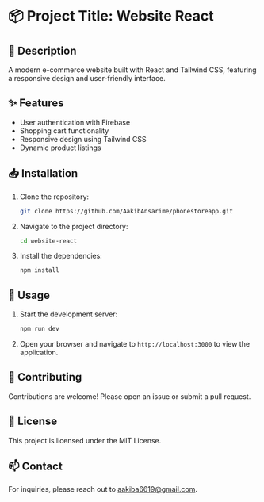 # 📦 Project Title: Website React

## 📖 Description
A modern e-commerce website built with React and Tailwind CSS, featuring a responsive design and user-friendly interface.

## ✨ Features
- User authentication with Firebase
- Shopping cart functionality
- Responsive design using Tailwind CSS
- Dynamic product listings

## 📥 Installation
1. Clone the repository:
   ```bash
   git clone https://github.com/AakibAnsarime/phonestoreapp.git
   ```
2. Navigate to the project directory:
   ```bash
   cd website-react
   ```
3. Install the dependencies:
   ```bash
   npm install
   ```

## 🚀 Usage
1. Start the development server:
   ```bash
   npm run dev
   ```
2. Open your browser and navigate to `http://localhost:3000` to view the application.

## 🤝 Contributing
Contributions are welcome! Please open an issue or submit a pull request.

## 📄 License
This project is licensed under the MIT License.

## 📫 Contact
For inquiries, please reach out to [aakiba6619@gmail.com](mailto:aakiba6619@gmail.com).
